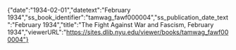 {"date":"1934-02-01","datetext":"February 1934","ss_book_identifier":"tamwag_fawf000004","ss_publication_date_text":"February 1934","title":"The Fight Against War and Fascism, February 1934","viewerURL":"https://sites.dlib.nyu.edu/viewer/books/tamwag_fawf000004"}